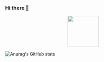 ### Hi there 👋

<div id="header" align="center">
  <img src="https://media.giphy.com/media/2IudUHdI075HL02Pkk/giphy.gif" width="100"/>
</div>

![Anurag's GitHub stats](https://github-readme-stats.vercel.app/api?username=earias12&show_icons=true&theme=radical)
                        
                        
                        
                        
                        
                        
                        
                        
                        
